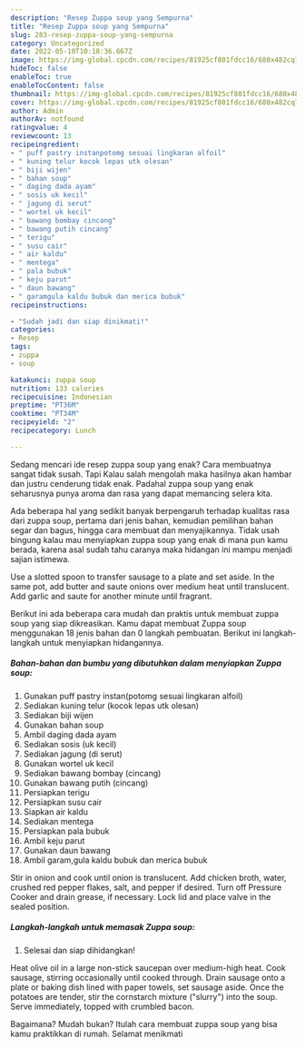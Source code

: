 ```yaml
---
description: "Resep Zuppa soup yang Sempurna"
title: "Resep Zuppa soup yang Sempurna"
slug: 283-resep-zuppa-soup-yang-sempurna
category: Uncategorized
date: 2022-05-10T10:18:36.667Z
image: https://img-global.cpcdn.com/recipes/81925cf801fdcc16/680x482cq70/zuppa-soup-foto-resep-utama.jpg
hideToc: false
enableToc: true
enableTocContent: false
thumbnail: https://img-global.cpcdn.com/recipes/81925cf801fdcc16/680x482cq70/zuppa-soup-foto-resep-utama.jpg
cover: https://img-global.cpcdn.com/recipes/81925cf801fdcc16/680x482cq70/zuppa-soup-foto-resep-utama.jpg
author: Admin
authorAv: notfound
ratingvalue: 4
reviewcount: 13
recipeingredient:
- " puff pastry instanpotomg sesuai lingkaran alfoil"
- " kuning telur kocok lepas utk olesan"
- " biji wijen"
- " bahan soup"
- " daging dada ayam"
- " sosis uk kecil"
- " jagung di serut"
- " wortel uk kecil"
- " bawang bombay cincang"
- " bawang putih cincang"
- " terigu"
- " susu cair"
- " air kaldu"
- " mentega"
- " pala bubuk"
- " keju parut"
- " daun bawang"
- " garamgula kaldu bubuk dan merica bubuk"
recipeinstructions:

- "Sudah jadi dan siap dinikmati!"
categories:
- Resep
tags:
- zuppa
- soup

katakunci: zuppa soup 
nutrition: 133 calories
recipecuisine: Indonesian
preptime: "PT36M"
cooktime: "PT34M"
recipeyield: "2"
recipecategory: Lunch

---
```



Sedang mencari ide resep zuppa soup yang enak? Cara membuatnya sangat tidak susah. Tapi Kalau salah mengolah maka hasilnya akan hambar dan justru cenderung tidak enak. Padahal zuppa soup yang enak seharusnya punya aroma dan rasa yang dapat memancing selera kita.


Ada beberapa hal yang sedikit banyak berpengaruh terhadap kualitas rasa dari zuppa soup, pertama dari jenis bahan, kemudian pemilihan bahan segar dan bagus, hingga cara membuat dan menyajikannya. Tidak usah bingung kalau mau menyiapkan zuppa soup yang enak di mana pun kamu berada, karena asal sudah tahu caranya maka hidangan ini mampu menjadi sajian istimewa.

Use a slotted spoon to transfer sausage to a plate and set aside. In the same pot, add butter and saute onions over medium heat until translucent. Add garlic and saute for another minute until fragrant.


Berikut ini ada beberapa cara mudah dan praktis untuk membuat zuppa soup yang siap dikreasikan. Kamu dapat membuat Zuppa soup menggunakan 18 jenis bahan dan 0 langkah pembuatan. Berikut ini langkah-langkah untuk menyiapkan hidangannya.

<!--inarticleads1-->

##### Bahan-bahan dan bumbu yang dibutuhkan dalam menyiapkan Zuppa soup:

1. Gunakan  puff pastry instan(potomg sesuai lingkaran alfoil)
1. Sediakan  kuning telur (kocok lepas utk olesan)
1. Sediakan  biji wijen
1. Gunakan  bahan soup
1. Ambil  daging dada ayam
1. Sediakan  sosis (uk kecil)
1. Sediakan  jagung (di serut)
1. Gunakan  wortel uk kecil
1. Sediakan  bawang bombay (cincang)
1. Gunakan  bawang putih (cincang)
1. Persiapkan  terigu
1. Persiapkan  susu cair
1. Siapkan  air kaldu
1. Sediakan  mentega
1. Persiapkan  pala bubuk
1. Ambil  keju parut
1. Gunakan  daun bawang
1. Ambil  garam,gula kaldu bubuk dan merica bubuk


Stir in onion and cook until onion is translucent. Add chicken broth, water, crushed red pepper flakes, salt, and pepper if desired. Turn off Pressure Cooker and drain grease, if necessary. Lock lid and place valve in the sealed position. 

<!--inarticleads2-->

##### Langkah-langkah untuk memasak Zuppa soup:


1. Selesai dan siap dihidangkan!

Heat olive oil in a large non-stick saucepan over medium-high heat. Cook sausage, stirring occasionally until cooked through. Drain sausage onto a plate or baking dish lined with paper towels, set sausage aside. Once the potatoes are tender, stir the cornstarch mixture (&#34;slurry&#34;) into the soup. Serve immediately, topped with crumbled bacon. 

Bagaimana? Mudah bukan? Itulah cara membuat zuppa soup yang bisa kamu praktikkan di rumah. Selamat menikmati
